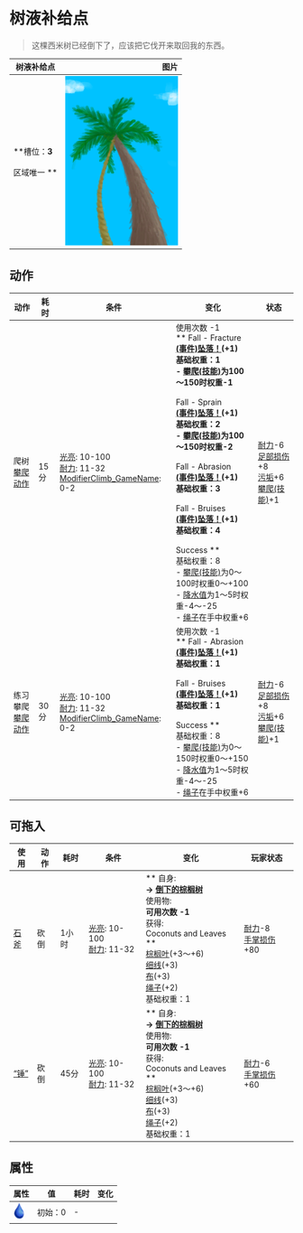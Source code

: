 # 树液补给点  
> 这棵西米树已经倒下了，应该把它伐开来取回我的东西。  
  
  树液补给点  |   图片   
 ----  |  ----:   
 **槽位：**3<br><br>** 区域唯一 **  |  <img decoding="async" src="Sprite/SapStation.png" href="a.md" style="max-width:300px;max-height:300px;">   
  
## 动作  
动作  |  耗时  |  条件  |  变化  |  状态  
----  |  ----  |  ----  |  ----  |  ----  
爬树<br>[攀爬动作](ClimbAction.md)  |  15分  |  [光亮](Light.md): 10-100<br>[耐力](Stamina.md): 11-32<br>[ModifierClimb_GameName](ModifierClimb.md): 0-2  |  使用次数  -1<br>** Fall - Fracture **<br>  [(事件)坠落！](Event_FallFracture.md)(+1)<br>基础权重：1<br>- [攀爬(技能)](Skill_Climbing.md)为100～150时权重-1<br><br>** Fall - Sprain **<br>  [(事件)坠落！](Event_FallSprains.md)(+1)<br>基础权重：2<br>- [攀爬(技能)](Skill_Climbing.md)为100～150时权重-2<br><br>** Fall - Abrasion **<br>  [(事件)坠落！](Event_FallAbrasion.md)(+1)<br>基础权重：3<br><br>** Fall - Bruises **<br>  [(事件)坠落！](Event_FallBruise.md)(+1)<br>基础权重：4<br><br>** Success **<br>基础权重：8<br>- [攀爬(技能)](Skill_Climbing.md)为0～100时权重0～+100<br>- [降水值](RainValue.md)为1～5时权重-4～-25<br>- [绳子](Rope.md)在手中权重+6<br>  |  [耐力](Stamina.md)-6<br>[足部损伤](FootDamage.md)+8<br>[污垢](Filth.md)+6<br>[攀爬(技能)](Skill_Climbing.md)+1  
练习攀爬<br>[攀爬动作](ClimbAction.md)  |  30分  |  [光亮](Light.md): 10-100<br>[耐力](Stamina.md): 11-32<br>[ModifierClimb_GameName](ModifierClimb.md): 0-2  |  使用次数  -1<br>** Fall - Abrasion **<br>  [(事件)坠落！](Event_FallAbrasion.md)(+1)<br>基础权重：1<br><br>** Fall - Bruises **<br>  [(事件)坠落！](Event_FallBruise.md)(+1)<br>基础权重：1<br><br>** Success **<br>基础权重：8<br>- [攀爬(技能)](Skill_Climbing.md)为0～150时权重0～+150<br>- [降水值](RainValue.md)为1～5时权重-4～-25<br>- [绳子](Rope.md)在手中权重+6<br>  |  [耐力](Stamina.md)-6<br>[足部损伤](FootDamage.md)+8<br>[污垢](Filth.md)+6<br>[攀爬(技能)](Skill_Climbing.md)+1  
## 可拖入  
使用  |  动作  |  耗时  |  条件  |  变化  |  玩家状态  
----  |  ----  |  ----  |  ----  |  ----  |  ----  
[石斧](StoneAxe.md)  |  砍倒  |  1小时  |  [光亮](Light.md): 10-100<br>[耐力](Stamina.md): 11-32  |  ** 自身: **<br>→ [倒下的棕榈树](PalmTreeFelled.md)<br>** 使用物: **<br>可用次数  -1<br>** 获得: **<br>** Coconuts and Leaves **<br>  [棕榈叶](PalmFronds.md)(+3～+6)<br>  [细线](CordFiber.md)(+3)<br>  [布](Cloth.md)(+3)<br>  [绳子](Rope.md)(+2)<br>基础权重：1<br>  |  [耐力](Stamina.md)-8<br>[手掌损伤](HandDamage.md)+80  
[“锤”](tag_Axe.md)  |  砍倒  |  45分  |  [光亮](Light.md): 10-100<br>[耐力](Stamina.md): 11-32  |  ** 自身: **<br>→ [倒下的棕榈树](PalmTreeFelled.md)<br>** 使用物: **<br>可用次数  -1<br>** 获得: **<br>** Coconuts and Leaves **<br>  [棕榈叶](PalmFronds.md)(+3～+6)<br>  [细线](CordFiber.md)(+3)<br>  [布](Cloth.md)(+3)<br>  [绳子](Rope.md)(+2)<br>基础权重：1<br>  |  [耐力](Stamina.md)-6<br>[手掌损伤](HandDamage.md)+60  
## 属性   
属性  |  值  |  耗时  |  变化  
----  |  ----  |  ----  |  ----  
<img decoding="async" src="Sprite/Thirst.png" href="a.md" style="max-width:30px;max-height:30px;">  |  初始：0  |  -  |    
